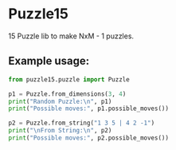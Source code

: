 # Puzzle15

15 Puzzle lib to make NxM - 1 puzzles.

## Example usage:
```python
from puzzle15.puzzle import Puzzle

p1 = Puzzle.from_dimensions(3, 4)
print("Random Puzzle:\n", p1)
print("Possible moves:", p1.possible_moves())

p2 = Puzzle.from_string("1 3 5 | 4 2 -1")
print("\nFrom String:\n", p2)
print("Possible moves:", p2.possible_moves())
```